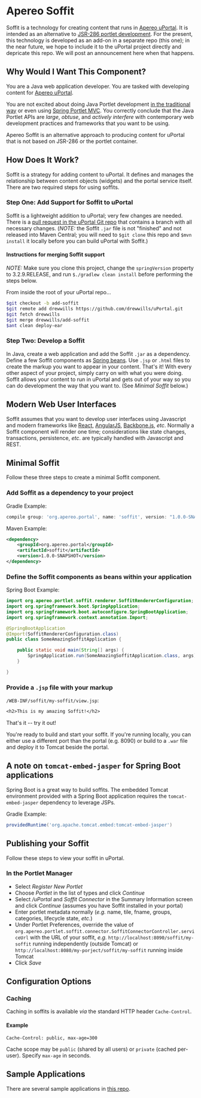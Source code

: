 # Apereo Soffit

Soffit is a technology for creating content that runs in [Apereo uPortal](https://www.apereo.org/projects/uportal).  It is intended as an alternative to [JSR-286 portlet development](https://jcp.org/en/jsr/detail?id=286).  For the present, this technology is developed as an add-on in a separate repo (this one);  in the near future, we hope to include it to the uPortal project directly and depricate this repo.  We will post an announcement here when that happens.

## Why Would I Want This Component?

You are a Java web application developer.  You are tasked with developing content for [Apereo uPortal](https://www.apereo.org/projects/uportal).

You are not excited about doing Java Portlet development [in the traditional way](http://www.theserverside.com/tutorial/JSR-286-development-tutorial-An-introduction-to-portlet-programming) or even using [Spring Portlet MVC](http://docs.spring.io/autorepo/docs/spring/3.2.x/spring-framework-reference/html/portlet.html).  You correctly conclude that the Java Portlet APIs are _large_, _obtuse_, and _actively interfere_ with contemporary web development practices and frameworks that you want to be using.

Apereo Soffit is an alternative approach to producing content for uPortal that is not based on JSR-286 or the portlet container.

## How Does It Work?

Soffit is a strategy for adding content to uPortal.  It defines and manages the relationship between content objects (widgets) and the portal service itself.  There are two required steps for using soffits.

### Step One:  Add Support for Soffit to uPortal

Soffit is a lightweight addition to uPortal;  very few changes are needed.  There is a [pull request in the uPortal Git repo](https://github.com/Jasig/uPortal/pull/665) that contains a branch with all necessary changes.  (*NOTE:*  the Soffit `.jar` file is not "finished" and not released into Maven Central;  you will need to `$git clone` this repo and `$mvn install` it locally before you can build uPortal with Soffit.)

#### Instructions for merging Soffit support

*NOTE:*  Make sure you clone this project, change the `springVersion` property to 3.2.9.RELEASE, and run `$./gradlew clean install` before performing the steps below.

From inside the root of your uPortal repo...

``` bash
$git checkout -b add-soffit
$git remote add drewwills https://github.com/drewwills/uPortal.git
$git fetch drewwills
$git merge drewwills/add-soffit
$ant clean deploy-ear
```

### Step Two:  Develop a Soffit

In Java, create a web application and add the Soffit `.jar` as a dependency.  Define a few Soffit components as [Spring beans](http://docs.spring.io/spring/docs/current/spring-framework-reference/html/beans.html).  Use `.jsp` or `.html` files to create the markup you want to appear in your content.  That's it!  With every other aspect of your project, simply carry on with what you were doing.  Soffit allows your content to run in uPortal and gets out of your way so you can do development the way that you want to.  (See *Minimal Soffit* below.)

## Modern Web User Interfaces

Soffit assumes that you want to develop user interfaces using Javascript and modern frameworks like [React](https://facebook.github.io/react/), [AngularJS](https://angularjs.org/), [Backbone.js](http://backbonejs.org/), _etc_.  Normally a Soffit component will render one time;  considerations like state changes, transactions, persistence, _etc_. are typically handled with Javascript and REST.

## Minimal Soffit

Follow these three steps to create a minimal Soffit component.

### Add Soffit as a dependency to your project

Gradle Example:

``` gradle
compile group: 'org.apereo.portal', name: 'soffit', version: "1.0.0-SNAPSHOT"
```

Maven Example:

``` xml
<dependency>
    <groupId>org.apereo.portal</groupId>
    <artifactId>soffit</artifactId>
    <version>1.0.0-SNAPSHOT</version>
</dependency>
```

### Define the Soffit components as beans within your application

Spring Boot Example:

``` java
import org.apereo.portlet.soffit.renderer.SoffitRendererConfiguration;
import org.springframework.boot.SpringApplication;
import org.springframework.boot.autoconfigure.SpringBootApplication;
import org.springframework.context.annotation.Import;

@SpringBootApplication
@Import(SoffitRendererConfiguration.class)
public class SomeAmazingSoffitApplication {

    public static void main(String[] args) {
        SpringApplication.run(SomeAmazingSoffitApplication.class, args);
    }

}
```

### Provide a `.jsp` file with your markup

`/WEB-INF/soffit/my-soffit/view.jsp`:

``` jsp
<h2>This is my amazing Soffit!</h2>
```

That's it -- try it out!

You're ready to build and start your soffit.  If you're running locally, you can either use a different port than the portal (e.g. 8090) or build to a `.war` file and deploy it to Tomcat beside the portal.

## A note on `tomcat-embed-jasper` for Spring Boot applications

Spring Boot is a great way to build soffits.  The embedded Tomcat environment provided with a Spring Boot application requires the `tomcat-embed-jasper` dependency to leverage JSPs.

Gradle Example:

``` gradle
providedRuntime('org.apache.tomcat.embed:tomcat-embed-jasper')
```

## Publishing your Soffit

Follow these steps to view your soffit in uPortal.

### In the Portlet Manager

* Select _Register New Portlet_
* Choose _Portlet_ in the list of types and click _Continue_
* Select _/uPortal_ and _Soffit Connector_ in the Summary Information screen and click _Continue_ (assumes you have Soffit installed in your portal)
* Enter portlet metadata normally (_e.g._ name, tile, fname, groups, categories, lifecycle state, _etc._)
* Under Portlet Preferences, override the value of `org.apereo.portlet.soffit.connector.SoffitConnectorController.serviceUrl` with the URL of your soffit, _e.g._ `http://localhost:8090/soffit/my-soffit` running independently (outside Tomcat) or `http://localhost:8080/my-porject/soffit/my-soffit` running inside Tomcat
* Click _Save_

## Configuration Options

### Caching

Caching in soffits is available _via_ the standard HTTP header `Cache-Control`.

#### Example

``` http
Cache-Control: public, max-age=300
```

Cache scope may be `public` (shared by all users) or `private` (cached per-user).  Specify `max-age` in seconds.

## Sample Applications

There are several sample applications in [this repo](https://github.com/drewwills/soffit-samples).
